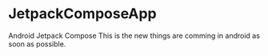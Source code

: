 # JetpackComposeApp
Android Jetpack Compose
This is the new things are comming in android as soon as possible.  
